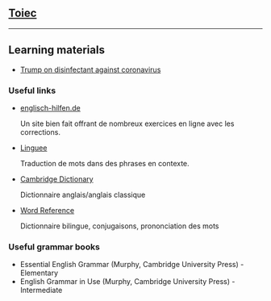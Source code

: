 ## [Toiec](toiec)

____

## Learning materials

* [Trump on disinfectant against coronavirus](trump_on_disinfectant/worksheet)

### Useful links



* [englisch-hilfen.de](https://www.englisch-hilfen.de/en/)

  Un site bien fait offrant de nombreux exercices en ligne avec les corrections.

* [Linguee](https://www.linguee.fr)

  Traduction de mots dans des phrases en contexte.

* [Cambridge Dictionary](https://dictionary.cambridge.org/fr/)

  Dictionnaire anglais/anglais classique

* [Word Reference](https://www.wordreference.com/fr/)

  Dictionnaire bilingue, conjugaisons, prononciation des mots



### Useful grammar books



* Essential English Grammar (Murphy, Cambridge University Press) - Elementary
* English Grammar in Use (Murphy, Cambridge University Press) - Intermediate



